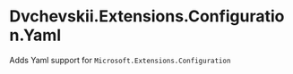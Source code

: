 # Dvchevskii.Extensions.Configuration.Yaml

Adds Yaml support for `Microsoft.Extensions.Configuration`
